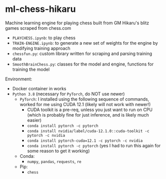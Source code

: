 # ml-chess-hikaru

Machine learning engine for playing chess built from GM Hikaru's blitz games scraped from chess.com
 - `PLAYCHESS.ipynb`: to play chess
 - `TRAIN-ENGINE.ipynb`: to generate a new set of weights for the engine by modifying training approach
 - `chessfun.py`: custom library written for scraping and parsing training data
 - `SmoothBrainChess.py`: classes for the model and engine, functions for training the model
 
Environment:
 - Docker container in works
 - `Python 3.8` (necessary for `PyTorch`, do NOT use newer)
	- `PyTorch`: I installed using the following sequence of commands, worked for me using CUDA 12.1 (likely will not work with newer!)
		- CUDA toolkit is a pre-req, unless you just want to run on CPU (which is probably fine for just inference, and is likely much easier)
		- `conda install pytorch -c pytorch`
		- `conda install nvidia/label/cuda-12.1.0::cuda-toolkit -c pytorch -c nvidia`
		- `conda install pytorch-cuda=12.1 -c pytorch -c nvidia`
		- `conda install pytorch -c pytorch` (yes I had to run this again for some reason to get it working)
	- Conda:
		- `numpy`, `pandas`, `requests`, `re`
	- Pip: 
		- `chess`